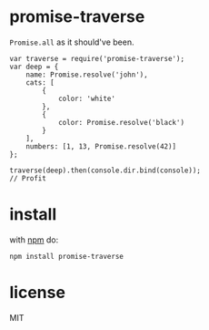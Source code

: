 # promise-traverse

`Promise.all` as it should've been.

```JS
var traverse = require('promise-traverse');
var deep = {
    name: Promise.resolve('john'),
    cats: [
        {
            color: 'white'
        },
        {
            color: Promise.resolve('black')
        }
    ],
    numbers: [1, 13, Promise.resolve(42)]
};

traverse(deep).then(console.dir.bind(console));
// Profit
```

# install
with [npm](https://npmjs.org) do:

```
npm install promise-traverse
```

# license

MIT
